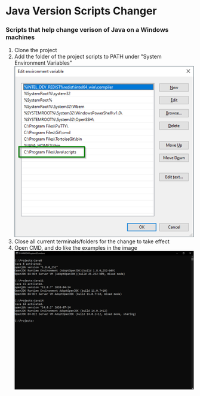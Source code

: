 
# Java Version Scripts Changer
### Scripts that help change verison of Java on a Windows machines

 1. Clone the project
 2. Add the folder of the project scripts to PATH under "System Environment Variables" ![link](images/Path_scripts.png)
 3. Close all current terminals/folders for the change to take effect
 4. Open CMD, and do like the examples in the image
 ![link](images/commands_example.png)